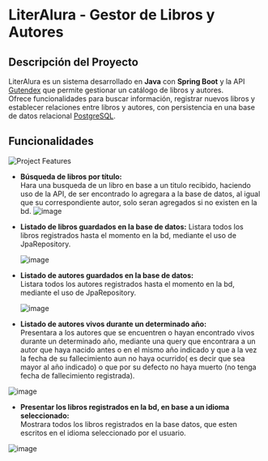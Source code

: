 # LiterAlura - Gestor de Libros y Autores


## Descripción del Proyecto

LiterAlura es un sistema desarrollado en **Java** con **Spring Boot** y la API [Gutendex](https://gutendex.com/) que permite gestionar un catálogo de libros y autores.  
Ofrece funcionalidades para buscar información, registrar nuevos libros y establecer relaciones entre libros y autores, con persistencia en una base de datos relacional [PostgreSQL](https://www.postgresql.org/).  

## Funcionalidades
![Project Features](https://github.com/user-attachments/assets/a80de37f-ab05-45a4-b963-2d1df8a45750)

- **Búsqueda de libros por título:**  
  Hara una busqueda de un libro en base a un titulo recibido, haciendo uso de la API, de ser encontrado lo agregara a la base de datos, al igual que su correspondiente autor, solo seran agregados si no existen en la bd.
![image](https://github.com/user-attachments/assets/810263e8-398e-4be6-b0a6-8c741397dbcd)

- **Listado de libros guardados en la base de datos:**
  Listara todos los libros registrados hasta el momento en la bd, mediante el uso de JpaRepository.
  
  ![image](https://github.com/user-attachments/assets/ab218478-bcc4-4d42-ad42-2ea4fc7070d7)

- **Listado de autores guardados en la base de datos:**  
  Listara todos los autores registrados hasta el momento en la bd, mediante el uso de JpaRepository.

  ![image](https://github.com/user-attachments/assets/0f74ee54-e386-40bf-91f5-49ef6b2daabf)

- **Listado de autores vivos durante un determinado año:**  
  Presentara a los autores que se encuentren o hayan encontrado vivos durante un determinado año, mediante una query que encontrara a un autor que haya nacido antes o en el mismo año indicado y que a la vez la fecha de su fallecimiento aun no haya ocurrido( es decir que sea mayor al año indicado) o que por su defecto no haya muerto (no tenga fecha de fallecimiento registrada).

![image](https://github.com/user-attachments/assets/e30c2bd6-0576-4c1d-b71d-14f2d32dd584)

  
- **Presentar los libros registrados en la bd, en base a un idioma seleccionado:**  
  Mostrara todos los libros registrados en la base datos, que esten escritos en el idioma seleccionado por el usuario.
  
![image](https://github.com/user-attachments/assets/e64cd938-1ded-4dbd-ad2b-9922165510f9)

